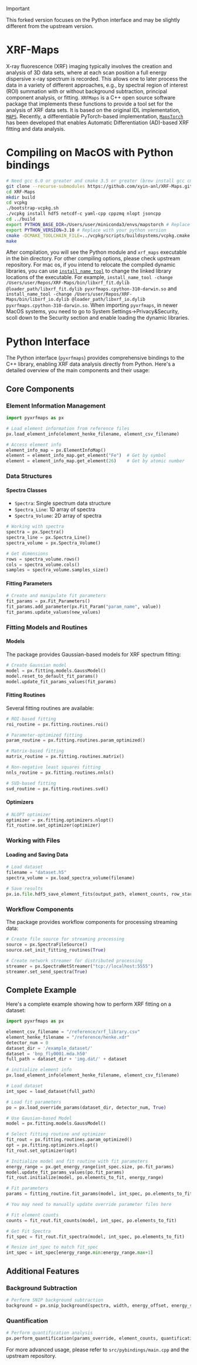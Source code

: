 > [!IMPORTANT]
> This forked version focuses on the Python interface and may be slightly different from the upstream version.

# XRF-Maps

X-ray fluorescence (XRF) imaging typically involves the creation and analysis of 3D data sets, where at each scan position a full energy dispersive x-ray spectrum is recorded. This allows one to later process the data in a variety of different approaches, e.g., by spectral region of interest (ROI) summation with or without background subtraction, principal component analysis, or fitting. `XRFMaps` is a C++ open source software package that implements these functions to provide a tool set for the analysis of XRF data sets. It is based on the original IDL implementation, [`MAPS`](https://www.aps.anl.gov/Microscopy/Software-and-Tools-MAPS). Recently, a differentiable PyTorch-based implementation, [`MapsTorch`](https://github.com/xyin-anl/MapsTorch) has been developed that enables Automatic Differentiation (AD)-based XRF fitting and data analysis.

# Compiling on MacOS with Python bindings

```bash
# Need gcc 6.0 or greater and cmake 3.5 or greater (brew install gcc cmake)
git clone --recurse-submodules https://github.com/xyin-anl/XRF-Maps.git
cd XRF-Maps
mkdir build
cd vcpkg
./bootstrap-vcpkg.sh
./vcpkg install hdf5 netcdf-c yaml-cpp cppzmq nlopt jsoncpp
cd ../build
export PYTHON_BASE_DIR=/Users/user/miniconda3/envs/mapstorch # Replace with your python base directory
export PYTHON_VERSION=3.10 # Replace with your python version
cmake -DCMAKE_TOOLCHAIN_FILE=../vcpkg/scripts/buildsystems/vcpkg.cmake -DBUILD_WITH_ZMQ=ON -DBUILD_WITH_PYBIND11=ON -DPYTHON_EXECUTABLE=$PYTHON_BASE_DIR/bin/python -DPYTHON_LIBRARY=$PYTHON_BASE_DIR/lib/libpython3.so -DPYTHON_INCLUDE_DIR=$PYTHON_BASE_DIR/include/python$PYTHON_VERSION ..
make
```

After compilation, you will see the Python module and `xrf_maps` executable in the bin directory. For other compiling options, please check upstream repository.
For mac os, if you intend to relocate the compiled dynamic libraries, you can use [`install_name_tool`](https://matthew-brett.github.io/docosx/mac_runtime_link.html#) to change the linked library locations of the executable. For example, `install_name_tool -change /Users/user/Repos/XRF-Maps/bin/libxrf_fit.dylib @loader_path/libxrf_fit.dylib pyxrfmaps.cpython-310-darwin.so` and `install_name_tool -change /Users/user/Repos/XRF-Maps/bin/libxrf_io.dylib @loader_path/libxrf_io.dylib pyxrfmaps.cpython-310-darwin.so`. 
When importing `pyxrfmaps`, in newer MacOS systems, you need to go to System Settings->Privacy\&Security, scoll down to the Security section and enable loading the dynamic libraries. 

# Python Interface

The Python interface (`pyxrfmaps`) provides comprehensive bindings to the C++ library, enabling XRF data analysis directly from Python. Here's a detailed overview of the main components and their usage:

## Core Components

### Element Information Management

```python
import pyxrfmaps as px

# Load element information from reference files
px.load_element_info(element_henke_filename, element_csv_filename)

# Access element info
element_info_map = px.ElementInfoMap()
element = element_info_map.get_element("Fe")  # Get by symbol
element = element_info_map.get_element(26)    # Get by atomic number
```

### Data Structures

#### Spectra Classes

- `Spectra`: Single spectrum data structure
- `Spectra_Line`: 1D array of spectra
- `Spectra_Volume`: 2D array of spectra

```python
# Working with spectra
spectra = px.Spectra()
spectra_line = px.Spectra_Line()
spectra_volume = px.Spectra_Volume()

# Get dimensions
rows = spectra_volume.rows()
cols = spectra_volume.cols()
samples = spectra_volume.samples_size()
```

#### Fitting Parameters

```python
# Create and manipulate fit parameters
fit_params = px.Fit_Parameters()
fit_params.add_parameter(px.Fit_Param("param_name", value))
fit_params.update_values(new_values)
```

### Fitting Models and Routines

#### Models

The package provides Gaussian-based models for XRF spectrum fitting:

```python
# Create Gaussian model
model = px.fitting.models.GaussModel()
model.reset_to_default_fit_params()
model.update_fit_params_values(fit_params)
```

#### Fitting Routines

Several fitting routines are available:

```python
# ROI-based fitting
roi_routine = px.fitting.routines.roi()

# Parameter-optimized fitting
param_routine = px.fitting.routines.param_optimized()

# Matrix-based fitting
matrix_routine = px.fitting.routines.matrix()

# Non-negative least squares fitting
nnls_routine = px.fitting.routines.nnls()

# SVD-based fitting
svd_routine = px.fitting.routines.svd()
```

#### Optimizers

```python
# NLOPT optimizer
optimizer = px.fitting.optimizers.nlopt()
fit_routine.set_optimizer(optimizer)
```

### Working with Files

#### Loading and Saving Data

```python
# Load dataset
filename = "dataset.h5"
spectra_volume = px.load_spectra_volume(filename)

# Save results
px.io.file.hdf5_save_element_fits(output_path, element_counts, row_start, row_end, col_start, col_end)
```

### Workflow Components

The package provides workflow components for processing streaming data:

```python
# Create file source for streaming processing
source = px.SpectraFileSource()
source.set_init_fitting_routines(True)

# Create network streamer for distributed processing
streamer = px.SpectraNetStreamer("tcp://localhost:5555")
streamer.set_send_spectra(True)
```

## Complete Example

Here's a complete example showing how to perform XRF fitting on a dataset:

```python
import pyxrfmaps as px

element_csv_filename = "/reference/xrf_library.csv"
element_henke_filename = "/reference/henke.xdr"
detector_num = 0
dataset_dir = '/example_dataset/'
dataset = 'bnp_fly0001.mda.h50'
full_path = dataset_dir + 'img.dat/' + dataset

# initialize element info
px.load_element_info(element_henke_filename, element_csv_filename)

# Load dataset
int_spec = load_dataset(full_path)

# Load fit parameters
po = px.load_override_params(dataset_dir, detector_num, True)

# Use Gausian-based Model
model = px.fitting.models.GaussModel()

# Select fitting routine and optimizer
fit_rout = px.fitting.routines.param_optimized()
opt = px.fitting.optimizers.nlopt()
fit_rout.set_optimizer(opt)

# Initialize model and fit routine with fit parameters
energy_range = px.get_energy_range(int_spec.size, po.fit_params)
model.update_fit_params_values(po.fit_params)
fit_rout.initialize(model, po.elements_to_fit, energy_range)

# Fit parameters
params = fitting_routine.fit_params(model, int_spec, po.elements_to_fit, False)

# You may need to manually update override parameter files here

# Fit element counts
counts = fit_rout.fit_counts(model, int_spec, po.elements_to_fit)

# Get Fit Spectra
fit_spec = fit_rout.fit_spectra(model, int_spec, po.elements_to_fit)

# Resize int_spec to match fit_spec
int_spec = int_spec[energy_range.min:energy_range.max+1]
```

## Additional Features

### Background Subtraction

```python
# Perform SNIP background subtraction
background = px.snip_background(spectra, width, energy_offset, energy_slope, energy_quad, first_width, max_iterations)
```

### Quantification

```python
# Perform quantification analysis
px.perform_quantification(params_override, element_counts, quantification_standards)
```

For more advanced usage, please refer to `src/pybindings/main.cpp` and the upstream repository.
